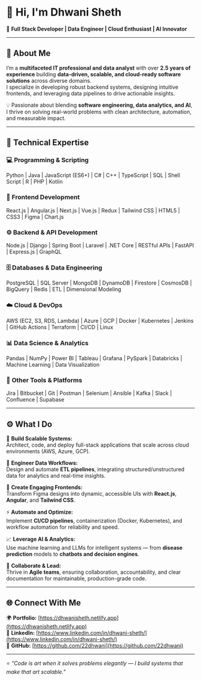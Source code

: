 # 👋 Hi, I'm Dhwani Sheth  

🎯 **Full Stack Developer | Data Engineer | Cloud Enthusiast | AI Innovator**

---

## 🧠 About Me

I’m a **multifaceted IT professional and data analyst** with over **2.5 years of experience** building **data-driven, scalable, and cloud-ready software solutions** across diverse domains.  
I specialize in developing robust backend systems, designing intuitive frontends, and leveraging data pipelines to drive actionable insights.

💡 Passionate about blending **software engineering, data analytics, and AI**, I thrive on solving real-world problems with clean architecture, automation, and measurable impact.

---

## 🧩 Technical Expertise

### 💻 **Programming & Scripting**
Python | Java | JavaScript (ES6+) | C# | C++ | TypeScript | SQL | Shell Script | R | PHP | Kotlin  

### 🧱 **Frontend Development**
React.js | Angular.js | Next.js | Vue.js | Redux | Tailwind CSS | HTML5 | CSS3 | Figma | Chart.js  

### ⚙️ **Backend & API Development**
Node.js | Django | Spring Boot | Laravel | .NET Core | RESTful APIs | FastAPI | Express.js | GraphQL  

### 🗄️ **Databases & Data Engineering**
PostgreSQL | SQL Server | MongoDB | DynamoDB | Firestore | CosmosDB | BigQuery | Redis | ETL | Dimensional Modeling  

### ☁️ **Cloud & DevOps**
AWS (EC2, S3, RDS, Lambda) | Azure | GCP | Docker | Kubernetes | Jenkins | GitHub Actions | Terraform | CI/CD | Linux  

### 📊 **Data Science & Analytics**
Pandas | NumPy | Power BI | Tableau | Grafana | PySpark | Databricks | Machine Learning | Data Visualization  

### 🔐 **Other Tools & Platforms**
Jira | Bitbucket | Git | Postman | Selenium | Ansible | Kafka | Slack | Confluence | Supabase  

---

## ⚙️ What I Do

🚀 **Build Scalable Systems:**  
Architect, code, and deploy full-stack applications that scale across cloud environments (AWS, Azure, GCP).  

🧠 **Engineer Data Workflows:**  
Design and automate **ETL pipelines**, integrating structured/unstructured data for analytics and real-time insights.  

🎨 **Create Engaging Frontends:**  
Transform Figma designs into dynamic, accessible UIs with **React.js**, **Angular**, and **Tailwind CSS**.  

⚡ **Automate and Optimize:**  
Implement **CI/CD pipelines**, containerization (Docker, Kubernetes), and workflow automation for reliability and speed.  

📈 **Leverage AI & Analytics:**  
Use machine learning and LLMs for intelligent systems — from **disease prediction** models to **chatbots and decision engines**.  

🤝 **Collaborate & Lead:**  
Thrive in **Agile teams**, ensuring collaboration, accountability, and clear documentation for maintainable, production-grade code.  

---

## 🌐 Connect With Me  

🌍 **Portfolio:** [https://dhwanisheth.netlify.app](https://dhwanisheth.netlify.app)  
💼 **LinkedIn:** [https://www.linkedin.com/in/dhwani-sheth/](https://www.linkedin.com/in/dhwani-sheth/)  
🐙 **GitHub:** [https://github.com/22dhwani](https://github.com/22dhwani)  

---

⭐ *“Code is art when it solves problems elegantly — I build systems that make that art scalable.”*
